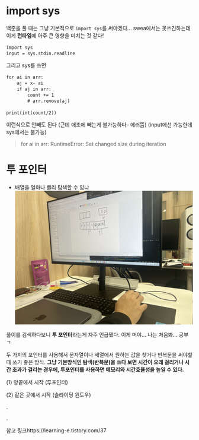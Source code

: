 # import sys
백준을 풀 때는 그냥 기본적으로 ```import sys```를 써야겠다... 
swea에서는 못쓰긴하는데 이게 **런타임**에 아주 큰 영향을 미치는 것 같다! 

```
import sys
input = sys.stdin.readline
```

그리고 sys를 쓰면 
```
for ai in arr:
    aj = x- ai
    if aj in arr:
        count += 1
        # arr.remove(aj)

print(int(count/2))
``` 
이런식으로 안빼도 된다 
(근데 애초에 빼는게 불가능하다- 에러뜸) (input에선 가능한데 sys에서는 불가능)
> for ai in arr:
RuntimeError: Set changed size during iteration

# 투 포인터
* 배열을 얼마나 빨리 탐색할 수 있냐
![투포인터](./투포인터.jpg)

풀이를 검색하다보니 **투 포인터**라는게 자주 언급됐다. 
이게 머야... 나는 처음봐...
공부 ㄱ

두 가지의 포인터를 사용해서 문자열이나 배열에서 원하는 값을 찾거나 반복문을 써야할 때 쓰기 좋은 방식. **그냥 기본방식인 탐색(반복문)을 쓰다 보면 시간이 오래 걸리거나 시간 초과가 걸리는 경우에, 투포인터를 사용하면 메모리와 시간효율성을 높일 수 있다.**

(1) 양끝에서 시작 (투포인터)

(2) 같은 곳에서 시작 (슬라이딩 윈도우)

.

.

참고 링크https://learning-e.tistory.com/37